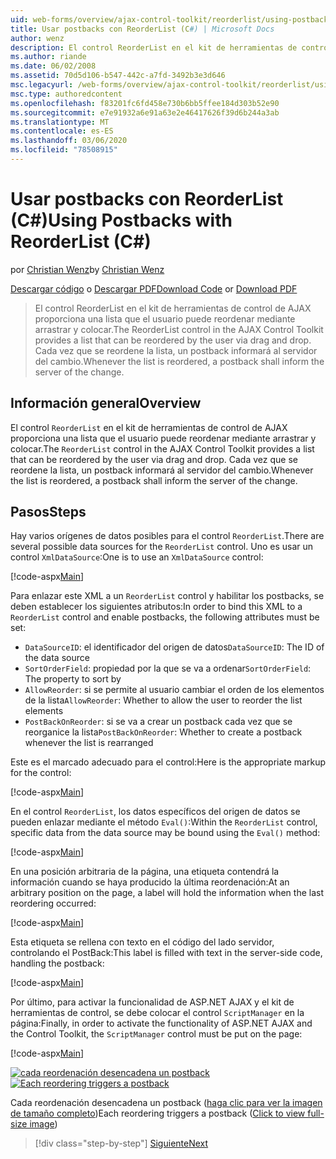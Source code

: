 ```yaml
---
uid: web-forms/overview/ajax-control-toolkit/reorderlist/using-postbacks-with-reorderlist-cs
title: Usar postbacks con ReorderList (C#) | Microsoft Docs
author: wenz
description: El control ReorderList en el kit de herramientas de control de AJAX proporciona una lista que el usuario puede reordenar mediante arrastrar y colocar. Cada vez que se reordena la lista, se muestra un pedido...
ms.author: riande
ms.date: 06/02/2008
ms.assetid: 70d5d106-b547-442c-a7fd-3492b3e3d646
msc.legacyurl: /web-forms/overview/ajax-control-toolkit/reorderlist/using-postbacks-with-reorderlist-cs
msc.type: authoredcontent
ms.openlocfilehash: f83201fc6fd458e730b6bb5ffee184d303b52e90
ms.sourcegitcommit: e7e91932a6e91a63e2e46417626f39d6b244a3ab
ms.translationtype: MT
ms.contentlocale: es-ES
ms.lasthandoff: 03/06/2020
ms.locfileid: "78508915"
---
```

# <a name="using-postbacks-with-reorderlist-c"></a><span data-ttu-id="5628e-104">Usar postbacks con ReorderList (C#)</span><span class="sxs-lookup"><span data-stu-id="5628e-104">Using Postbacks with ReorderList (C#)</span></span>

<span data-ttu-id="5628e-105">por [Christian Wenz](https://github.com/wenz)</span><span class="sxs-lookup"><span data-stu-id="5628e-105">by [Christian Wenz](https://github.com/wenz)</span></span>

<span data-ttu-id="5628e-106">[Descargar código](https://download.microsoft.com/download/9/3/f/93f8daea-bebd-4821-833b-95205389c7d0/ReorderList4.cs.zip) o [Descargar PDF](https://download.microsoft.com/download/2/d/c/2dc10e34-6983-41d4-9c08-f78f5387d32b/reorderlist4CS.pdf)</span><span class="sxs-lookup"><span data-stu-id="5628e-106">[Download Code](https://download.microsoft.com/download/9/3/f/93f8daea-bebd-4821-833b-95205389c7d0/ReorderList4.cs.zip) or [Download PDF](https://download.microsoft.com/download/2/d/c/2dc10e34-6983-41d4-9c08-f78f5387d32b/reorderlist4CS.pdf)</span></span>

> <span data-ttu-id="5628e-107">El control ReorderList en el kit de herramientas de control de AJAX proporciona una lista que el usuario puede reordenar mediante arrastrar y colocar.</span><span class="sxs-lookup"><span data-stu-id="5628e-107">The ReorderList control in the AJAX Control Toolkit provides a list that can be reordered by the user via drag and drop.</span></span> <span data-ttu-id="5628e-108">Cada vez que se reordene la lista, un postback informará al servidor del cambio.</span><span class="sxs-lookup"><span data-stu-id="5628e-108">Whenever the list is reordered, a postback shall inform the server of the change.</span></span>

## <a name="overview"></a><span data-ttu-id="5628e-109">Información general</span><span class="sxs-lookup"><span data-stu-id="5628e-109">Overview</span></span>

<span data-ttu-id="5628e-110">El control `ReorderList` en el kit de herramientas de control de AJAX proporciona una lista que el usuario puede reordenar mediante arrastrar y colocar.</span><span class="sxs-lookup"><span data-stu-id="5628e-110">The `ReorderList` control in the AJAX Control Toolkit provides a list that can be reordered by the user via drag and drop.</span></span> <span data-ttu-id="5628e-111">Cada vez que se reordene la lista, un postback informará al servidor del cambio.</span><span class="sxs-lookup"><span data-stu-id="5628e-111">Whenever the list is reordered, a postback shall inform the server of the change.</span></span>

## <a name="steps"></a><span data-ttu-id="5628e-112">Pasos</span><span class="sxs-lookup"><span data-stu-id="5628e-112">Steps</span></span>

<span data-ttu-id="5628e-113">Hay varios orígenes de datos posibles para el control `ReorderList`.</span><span class="sxs-lookup"><span data-stu-id="5628e-113">There are several possible data sources for the `ReorderList` control.</span></span> <span data-ttu-id="5628e-114">Uno es usar un control `XmlDataSource`:</span><span class="sxs-lookup"><span data-stu-id="5628e-114">One is to use an `XmlDataSource` control:</span></span>

[!code-aspx[Main](using-postbacks-with-reorderlist-cs/samples/sample1.aspx)]

<span data-ttu-id="5628e-115">Para enlazar este XML a un `ReorderList` control y habilitar los postbacks, se deben establecer los siguientes atributos:</span><span class="sxs-lookup"><span data-stu-id="5628e-115">In order to bind this XML to a `ReorderList` control and enable postbacks, the following attributes must be set:</span></span>

- <span data-ttu-id="5628e-116">`DataSourceID`: el identificador del origen de datos</span><span class="sxs-lookup"><span data-stu-id="5628e-116">`DataSourceID`: The ID of the data source</span></span>
- <span data-ttu-id="5628e-117">`SortOrderField`: propiedad por la que se va a ordenar</span><span class="sxs-lookup"><span data-stu-id="5628e-117">`SortOrderField`: The property to sort by</span></span>
- <span data-ttu-id="5628e-118">`AllowReorder`: si se permite al usuario cambiar el orden de los elementos de la lista</span><span class="sxs-lookup"><span data-stu-id="5628e-118">`AllowReorder`: Whether to allow the user to reorder the list elements</span></span>
- <span data-ttu-id="5628e-119">`PostBackOnReorder`: si se va a crear un postback cada vez que se reorganice la lista</span><span class="sxs-lookup"><span data-stu-id="5628e-119">`PostBackOnReorder`: Whether to create a postback whenever the list is rearranged</span></span>

<span data-ttu-id="5628e-120">Este es el marcado adecuado para el control:</span><span class="sxs-lookup"><span data-stu-id="5628e-120">Here is the appropriate markup for the control:</span></span>

[!code-aspx[Main](using-postbacks-with-reorderlist-cs/samples/sample2.aspx)]

<span data-ttu-id="5628e-121">En el control `ReorderList`, los datos específicos del origen de datos se pueden enlazar mediante el método `Eval()`:</span><span class="sxs-lookup"><span data-stu-id="5628e-121">Within the `ReorderList` control, specific data from the data source may be bound using the `Eval()` method:</span></span>

[!code-aspx[Main](using-postbacks-with-reorderlist-cs/samples/sample3.aspx)]

<span data-ttu-id="5628e-122">En una posición arbitraria de la página, una etiqueta contendrá la información cuando se haya producido la última reordenación:</span><span class="sxs-lookup"><span data-stu-id="5628e-122">At an arbitrary position on the page, a label will hold the information when the last reordering occurred:</span></span>

[!code-aspx[Main](using-postbacks-with-reorderlist-cs/samples/sample4.aspx)]

<span data-ttu-id="5628e-123">Esta etiqueta se rellena con texto en el código del lado servidor, controlando el PostBack:</span><span class="sxs-lookup"><span data-stu-id="5628e-123">This label is filled with text in the server-side code, handling the postback:</span></span>

[!code-aspx[Main](using-postbacks-with-reorderlist-cs/samples/sample5.aspx)]

<span data-ttu-id="5628e-124">Por último, para activar la funcionalidad de ASP.NET AJAX y el kit de herramientas de control, se debe colocar el control `ScriptManager` en la página:</span><span class="sxs-lookup"><span data-stu-id="5628e-124">Finally, in order to activate the functionality of ASP.NET AJAX and the Control Toolkit, the `ScriptManager` control must be put on the page:</span></span>

[!code-aspx[Main](using-postbacks-with-reorderlist-cs/samples/sample6.aspx)]

<span data-ttu-id="5628e-125">[![cada reordenación desencadena un postback](using-postbacks-with-reorderlist-cs/_static/image2.png)](using-postbacks-with-reorderlist-cs/_static/image1.png)</span><span class="sxs-lookup"><span data-stu-id="5628e-125">[![Each reordering triggers a postback](using-postbacks-with-reorderlist-cs/_static/image2.png)](using-postbacks-with-reorderlist-cs/_static/image1.png)</span></span>

<span data-ttu-id="5628e-126">Cada reordenación desencadena un postback ([haga clic para ver la imagen de tamaño completo](using-postbacks-with-reorderlist-cs/_static/image3.png))</span><span class="sxs-lookup"><span data-stu-id="5628e-126">Each reordering triggers a postback ([Click to view full-size image](using-postbacks-with-reorderlist-cs/_static/image3.png))</span></span>

> [!div class="step-by-step"]
> [<span data-ttu-id="5628e-127">Siguiente</span><span class="sxs-lookup"><span data-stu-id="5628e-127">Next</span></span>](drag-and-drop-via-reorderlist-cs.md)
